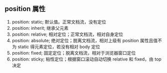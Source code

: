 ## position 属性

1. position: static; 默认值。正常文档流，没有定位
2. position: inherit; 继承父元素
3. position: relative; 相对定位；正常文档流，相对自身定位
4. position: absolute; 绝对定位；脱离文档流，相对上级有 position 属性且值不为 static 得元素定位，若没有相对 body 定位
5. position: fixed; 固定定位；脱离文档流，相对于浏览器窗口定位
6. position: sticky; 粘性定位；根据窗口滚动自动切换 relative 和 fixed，由 top 决定

